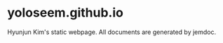 yoloseem.github.io
==================

Hyunjun Kim's static webpage. All documents are generated by jemdoc.
